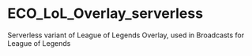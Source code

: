 # ECO_LoL_Overlay_serverless
Serverless variant of League of Legends Overlay, used in Broadcasts for League of Legends
